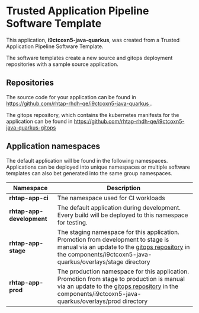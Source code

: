 # Trusted Application Pipeline Software Template

This application, **i9ctcoxn5-java-quarkus**, was created from a Trusted Application Pipeline Software Template.

The software templates create a new source and gitops deployment repositories with a sample source application. 

## Repositories

The source code for your application can be found in [https://github.com/rhtap-rhdh-qe/i9ctcoxn5-java-quarkus ](https://github.com/rhtap-rhdh-qe/i9ctcoxn5-java-quarkus ).
 
The gitops repository, which contains the kubernetes manifests for the application can be found in 
[https://github.com/rhtap-rhdh-qe/i9ctcoxn5-java-quarkus-gitops ](https://github.com/rhtap-rhdh-qe/i9ctcoxn5-java-quarkus-gitops ) 

## Application namespaces 

The default application will be found in the following namespaces. Applications can be deployed into unique namespaces or multiple software templates can also bet generated into the same group namespaces.  

|  Namespace   |  Description   |  
| -------- | -------- |
| **rhtap-app-ci** | The namespace used for CI workloads |
| **rhtap-app-development** | The default application during development. Every build will be deployed to this namespace for testing. |
| **rhtap-app-stage** | The staging namespace for this application. Promotion from development to stage is manual via an update to the [gitops repository](https://github.com/rhtap-rhdh-qe/i9ctcoxn5-java-quarkus-gitops ) in the components/i9ctcoxn5-java-quarkus/overlays/stage directory |
| **rhtap-app-prod** | The production namespace for this application. Promotion from stage to production is manual via an update to the [gitops repository](https://github.com/rhtap-rhdh-qe/i9ctcoxn5-java-quarkus-gitops ) in the components/i9ctcoxn5-java-quarkus/overlays/prod directory |